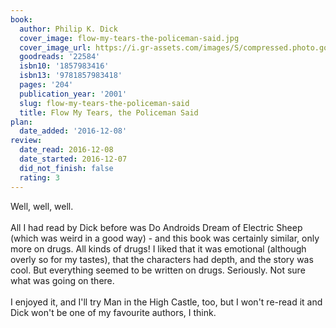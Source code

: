 ```yaml
---
book:
  author: Philip K. Dick
  cover_image: flow-my-tears-the-policeman-said.jpg
  cover_image_url: https://i.gr-assets.com/images/S/compressed.photo.goodreads.com/books/1398026028l/22584._SX98_.jpg
  goodreads: '22584'
  isbn10: '1857983416'
  isbn13: '9781857983418'
  pages: '204'
  publication_year: '2001'
  slug: flow-my-tears-the-policeman-said
  title: Flow My Tears, the Policeman Said
plan:
  date_added: '2016-12-08'
review:
  date_read: 2016-12-08
  date_started: 2016-12-07
  did_not_finish: false
  rating: 3
---
```


Well, well, well.<br /><br />All I had read by Dick before was Do Androids Dream of Electric Sheep (which was weird in a good way) - and this book was certainly similar, only more on drugs. All kinds of drugs! I liked that it was emotional (although overly so for my tastes), that the characters had depth, and the story was cool. But everything seemed to be written on drugs. Seriously. Not sure what was going on there.<br /><br />I enjoyed it, and I'll try Man in the High Castle, too, but I won't re-read it and Dick won't be one of my favourite authors, I think.
